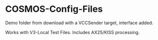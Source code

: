 # COSMOS-Config-Files
Demo folder from download with a VCCSender target, interface added.

Works with V3-Local Test Files.
Includes AX25/KISS processing.
